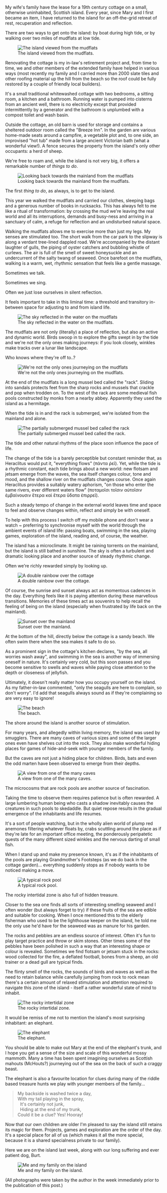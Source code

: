 <!--
.. title: On a Scottish Island
.. slug: scottish-island 
.. date: 2021-08-01 18:30:00 UTC+01:00
.. tags: 
.. category: 
.. link: 
.. description: 
.. type: text
.. author: Nicholas H.Tollervey
-->

My wife's family have the lease for a 19th century cottage on a small,
otherwise uninhabited, Scottish island. Every year, since Mary and I first
became an item, I have returned to the island for an off-the-grid retreat of
rest, recuperation and reflection.

There are two ways to get onto the island: by boat during high tide, or by
walking over two miles of mudflats at low tide.

<figure>
<img src="/images/island_from_shore.jpg" alt="The island viewed from the mudflats" title="The island viewed from the mudflats"/>
<figcaption>The island viewed from the mudflats.</figcaption>
</figure>

Renovating the cottage is my in-law's retirement project and, from
time to time, we and other members of the extended family have helped in
various ways (most recently my family and I carried more than 2000 slate tiles
and other roofing material up the hill from the beach so the roof could be
fully restored by a couple of friendly local builders).

It's a small traditional whitewashed cottage with two bedrooms, a sitting room,
a kitchen and a bathroom. Running water is pumped into cisterns from an ancient
well, there is no electricity except that provided intermittently by a
generator and the bathroom is unplumbed with a compost toilet and wash basin.

Outside the cottage, an old barn is used for storage and contains a sheltered
outdoor room called the "Breeze Inn". In the garden are various home-made seats
around a campfire, a vegetable plot and, to one side, an improvised "hot tub"
made from a large ancient Victorian bath (what a wonderful view!). A fence
secures the property from the island's only other occupants: a herd of sheep.

We're free to roam and, while the island is not very big, it offers a
remarkable number of _things to do_.

<figure>
<img src="/images/island_mudflats_looking_back.jpg" alt="Looking back towards the mainland from the mudflats" title="Looking back towards the mainland from the mudflats"/>
<figcaption>Looking back towards the mainland from the mudflats.</figcaption>
</figure>

The first _thing to do_, as always, is to get to the island.

This year we walked the mudflats and carried our clothes, sleeping bags and a
generous number of books in rucksacks. This has always felt to me like a ritual
of transformation: by crossing the mud we're leaving the real world and all its
interruptions, demands and busy-ness and arriving in a sanctuary of calm, a
refuge for reflection and an undisturbed natural space.

Walking the mudflats allows me to exercise more than just my legs. My senses
are stimulated too. The short walk from the car park to the slipway is along a
verdant tree-lined dappled road. We're accompanied by the distant laughter of
gulls, the piping of oyster catchers and bubbling whistle of curlews. The air
is full of the smell of sweet honeysuckle and an undercurrent of the salty
twang of seaweed. Once barefoot on the mudflats, walking is a warm, wet,
rhythmic sensation that feels like a gentle massage.

Sometimes we talk.

Sometimes we sing.

Often we just lose ourselves in silent reflection.

It feels important to take in this liminal time: a threshold and transitory
in-between space for adjusting to and from island life.

<figure>
<img src="/images/island_sky_in_water_on_mudflats.jpg" alt="The sky reflected in the water on the mudflats" title="The sky reflected in the water on the mudflats"/>
<figcaption>The sky reflected in the water on the mudflats.</figcaption>
</figure>

The mudflats are not only (literally) a place of reflection, but also an active
and dynamic world. Birds swoop in to explore the gifts swept in by the tide and
we're not the only ones making journeys: if you look closely, winkles make
tracks over a lunar like landscape.

Who knows where they're off to..?

<figure>
<img src="/images/island_mudflat_journeys.jpg" alt="We're not the only ones journeying on the mudflats" title="We're not the only ones journeying on the mudflats"/>
<figcaption>We're not the only ones journeying on the mudflats.</figcaption>
</figure>

At the end of the mudflats is a long mussel bed called the "rack". Sliding into
sandals protects feet from the sharp rocks and mussels that crackle and pop 
when trodden on. To the west of the rack are some medieval fish pools
constructed by monks from a nearby abbey. Apparently they used the island as a
hermitage.

When the tide is in and the rack is submerged, we're isolated from the mainland
and alone.

<figure>
<img src="/images/island_rack.jpg" alt="The partially submerged mussel bed called the rack" title="The partially submerged mussel bed called the rack"/>
<figcaption>The partially submerged mussel bed called the rack.</figcaption>
</figure>

The tide and other natural rhythms of the place soon influence the pace of
life.

The change of the tide is a barely perceptible but constant reminder
that, as Heraclitus would put it, "everything flows" (πάντα ῥεῖ). Yet, while
the tide is a rhythmic constant, each tide brings about a new world:
new flotsam and jetsam emerge from the waves, the sea itself changes colour,
tone and mood, and the shallow river on the mudflats changes course. Once again
Heraclitus provides a suitably watery aphorism, "on those who enter the same
rivers, ever different waters flow" (ποταμοῖσι τοῖσιν αὐτοῖσιν ἐμβαίνουσιν
ἕτερα καὶ ἕτερα ὕδατα ἐπιρρεῖ).

Such a steady tempo of change in the external world leaves time and space to
feel and observe changes within, reflect and simply be with oneself.

To help with this process I switch off my mobile phone and don't wear a watch ~
preferring to synchronise myself with the world through the ambient events of
island life: passing boats, swimming in the sea, playing games, exploration of
the island, reading and, of course, the weather.

The island has a microclimate. It might be raining torrents on the mainland,
but the island is still bathed in sunshine. The sky is often a turbulent and
dramatic looking place and another source of steady rhythmic change.

Often we're richly rewarded simply by looking up.

<figure>
<img src="/images/island_double_rainbow.jpg" alt="A double rainbow over the cottage" title="A double rainbow over the cottage"/>
<figcaption>A double rainbow over the cottage.</figcaption>
</figure>

Of course, the sunrise and sunset always act as momentous cadences in the day.
Everything feels like it is paying attention during these marvellous
transitions. Memories of these times act as souvenirs to help recall the
feeling of being on the island (especially when frustrated by life back on the
mainland).

<figure>
<img src="/images/island_sunset.jpg" alt="Sunset over the mainland" title="Sunset over the mainland"/>
<figcaption>Sunset over the mainland.</figcaption>
</figure>

At the bottom of the hill, directly below the cottage is a sandy beach. We
often swim there when the sea makes it safe to do so.

As a prominent sign in the cottage's kitchen declares, "by the sea, all worries
wash away", and swimming in the sea is another way of immersing oneself in
nature. It's certainly very cold, but this soon passes and you become sensitive
to swells and waves while paying close attention to the depth or closeness of
jellyfish.

Ultimately, it doesn't really matter how you occupy yourself on the island. As
my father-in-law commented, "only the seagulls are here to complain, so don't
worry". I'd add that seagulls always sound as if they're complaining so are
very easy to ignore!

<figure>
<img src="/images/island_beach.jpg" alt="The beach" title="The beach"/>
<figcaption>The beach.</figcaption>
</figure>

The shore around the island is another source of stimulation.

For many years, and allegedly within living memory, the island was used by
smugglers. There are many caves of various sizes and some of the larger ones
even have shelves cut into the rock. They also make wonderful hiding places for
games of hide-and-seek with younger members of the family.

But the caves are not just a hiding place for children. Birds, bats and even
the odd marten have been observed to emerge from their depths.

<figure>
<img src="/images/island_cave.jpg" alt="A view from one of the many caves" title="A view from one of the many caves"/>
<figcaption>A view from one of the many caves.</figcaption>
</figure>

The microcosms that are rock pools are another source of fascination.

Taking the time to observe them requires patience but is often rewarded. A
large lumbering human being who casts a shadow inevitably causes the creatures
in such pools to skedaddle. But quiet repose results in the gradual emergence
of the inhabitants and life resumes.

It's a sort of people watching, but in the wholly alien world of plump red
anemones filtering whatever floats by, crabs scuttling around the place as if
they're late for an important office meeting, the ponderously peripatetic
quests of the many different sized winkles and the nervous darting of small
fish.

When I stand up and make my presence known, it's as if the inhabitants of the
pools are playing Grandmother's Footsteps (as we do back in the cottage
garden)... everything suddenly stops as if nobody wants to be noticed making a
move.

<figure>
<img src="/images/island_rockpool.jpg" alt="A typical rock pool" title="A typical rock pool"/>
<figcaption>A typical rock pool.</figcaption>
</figure>

The rocky intertidal zone is also full of hidden treasure.

Closer to the sea one finds all sorts of interesting smelling seaweed and I
often wonder (but always forget to try) if these fruits of the sea are edible
and suitable for cooking. When I once mentioned this to the elderly fisherman
who used to be the lighthouse keeper on the island, he told me the only use
he'd have for the seaweed was as manure for his garden.

The rocks and pebbles are an endless source of interest. Often it's fun to
play target practice and throw or skim stones. Other times some of the pebbles
have been polished in such a way that an interesting shape or colour is
revealed. Sometimes we find flotsam or jetsam stuck in the rocks: wood
collected for the fire, a deflated
football, bones from a sheep, an old trainer or a dead gull are typical finds.

The flinty smell of the rocks, the sounds of birds and waves as well as the
need to retain balance while carefully jumping from rock to rock mean there's a
certain amount of relaxed stimulation and attention required to navigate this
zone of the island - itself a rather wonderful state of mind to inhabit.

<figure>
<img src="/images/island_rocks.jpg" alt="The rocky intertidal zone" title="The rocky intertidal zone"/>
<figcaption>The rocky intertidal zone.</figcaption>
</figure>

It would be remiss of me not to mention the island's most surprising
inhabitant: an elephant.

<figure>
<img src="/images/island_elephant.jpg" alt="The elephant" title="The elephant"/>
<figcaption>The elephant.</figcaption>
</figure>

You should be able to make out Mary at the end of the elephant's trunk, and I
hope you get a sense of the size and scale of this wonderful mossy mammoth.
Many a time has been spent imagining ourselves as Scottish mahouts (McHouts?)
journeying out of the sea on the back of such a craggy beast.

The elephant is also a favourite location for clues during many of the riddle
based treasure hunts we play with younger members of the family...

<blockquote>
My backside is washed twice a day,<br/>
With my tail playing in the spray,<br/>
&nbsp;&nbsp;It's certainly not junk,<br/>
&nbsp;&nbsp;Hiding at the end of my trunk,<br/>
Could it be a clue? Yes! Hooray!<br/>
</blockquote>

Now that our own children are older I'm pleased to say the island still retains
its magic for them. Projects, games and exploration are the order of the day.
It's a special place for all of us (which makes it all the more special,
because it is a shared specialness private to our family).

Here we are on the island last week, along with our long suffering and ever
patient dog, Burt.

<figure>
<img src="/images/island_family.jpg" alt="Me and my family on the island" title="Me and my family on the island"/>
<figcaption>Me and my family on the island.</figcaption>
</figure>

<p>(All photographs were taken by the author in the week immediately prior to
the publication of this post.)</p>
